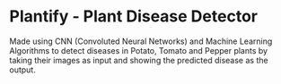 # Plantify - Plant Disease Detector
Made using CNN (Convoluted Neural Networks) and Machine Learning Algorithms to detect diseases in Potato, Tomato and Pepper plants by taking their images as input and showing the predicted disease as the output.
